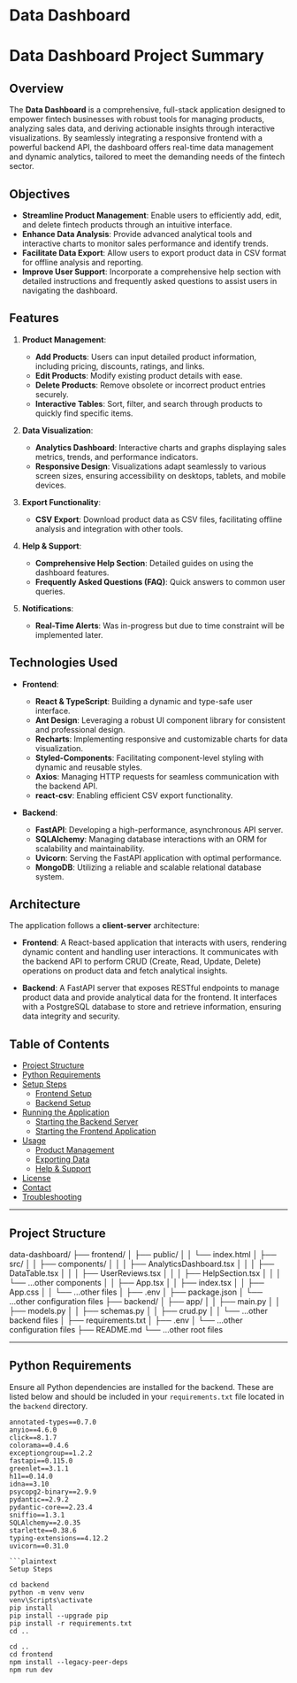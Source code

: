 # Data Dashboard

# Data Dashboard Project Summary

## Overview

The **Data Dashboard** is a comprehensive, full-stack application designed to empower fintech businesses with robust tools for managing products, analyzing sales data, and deriving actionable insights through interactive visualizations. By seamlessly integrating a responsive frontend with a powerful backend API, the dashboard offers real-time data management and dynamic analytics, tailored to meet the demanding needs of the fintech sector.

## Objectives

- **Streamline Product Management**: Enable users to efficiently add, edit, and delete fintech products through an intuitive interface.
- **Enhance Data Analysis**: Provide advanced analytical tools and interactive charts to monitor sales performance and identify trends.
- **Facilitate Data Export**: Allow users to export product data in CSV format for offline analysis and reporting.
- **Improve User Support**: Incorporate a comprehensive help section with detailed instructions and frequently asked questions to assist users in navigating the dashboard.

## Features

1. **Product Management**:
   - **Add Products**: Users can input detailed product information, including pricing, discounts, ratings, and links.
   - **Edit Products**: Modify existing product details with ease.
   - **Delete Products**: Remove obsolete or incorrect product entries securely.
   - **Interactive Tables**: Sort, filter, and search through products to quickly find specific items.

2. **Data Visualization**:
   - **Analytics Dashboard**: Interactive charts and graphs displaying sales metrics, trends, and performance indicators.
   - **Responsive Design**: Visualizations adapt seamlessly to various screen sizes, ensuring accessibility on desktops, tablets, and mobile devices.

3. **Export Functionality**:
   - **CSV Export**: Download product data as CSV files, facilitating offline analysis and integration with other tools.

4. **Help & Support**:
   - **Comprehensive Help Section**: Detailed guides on using the dashboard features.
   - **Frequently Asked Questions (FAQ)**: Quick answers to common user queries.

5. **Notifications**:
   - **Real-Time Alerts**: Was in-progress but due to time constraint will be implemented later.
## Technologies Used

- **Frontend**:
  - **React & TypeScript**: Building a dynamic and type-safe user interface.
  - **Ant Design**: Leveraging a robust UI component library for consistent and professional design.
  - **Recharts**: Implementing responsive and customizable charts for data visualization.
  - **Styled-Components**: Facilitating component-level styling with dynamic and reusable styles.
  - **Axios**: Managing HTTP requests for seamless communication with the backend API.
  - **react-csv**: Enabling efficient CSV export functionality.

- **Backend**:
  - **FastAPI**: Developing a high-performance, asynchronous API server.
  - **SQLAlchemy**: Managing database interactions with an ORM for scalability and maintainability.
  - **Uvicorn**: Serving the FastAPI application with optimal performance.
  - **MongoDB**: Utilizing a reliable and scalable relational database system.

## Architecture

The application follows a **client-server** architecture:

- **Frontend**: A React-based application that interacts with users, rendering dynamic content and handling user interactions. It communicates with the backend API to perform CRUD (Create, Read, Update, Delete) operations on product data and fetch analytical insights.

- **Backend**: A FastAPI server that exposes RESTful endpoints to manage product data and provide analytical data for the frontend. It interfaces with a PostgreSQL database to store and retrieve information, ensuring data integrity and security.


## Table of Contents

- [Project Structure](#project-structure)
- [Python Requirements](#python-requirements)
- [Setup Steps](#setup-steps)
  - [Frontend Setup](#frontend-setup)
  - [Backend Setup](#backend-setup)
- [Running the Application](#running-the-application)
  - [Starting the Backend Server](#starting-the-backend-server)
  - [Starting the Frontend Application](#starting-the-frontend-application)
- [Usage](#usage)
  - [Product Management](#product-management)
  - [Exporting Data](#exporting-data)
  - [Help & Support](#help--support)
- [License](#license)
- [Contact](#contact)
- [Troubleshooting](#troubleshooting)

---

## Project Structure

data-dashboard/
├── frontend/
│   ├── public/
│   │   └── index.html
│   ├── src/
│   │   ├── components/
│   │   │   ├── AnalyticsDashboard.tsx
│   │   │   ├── DataTable.tsx
│   │   │   ├── UserReviews.tsx
│   │   │   ├── HelpSection.tsx
│   │   │   └── ...other components
│   │   ├── App.tsx
│   │   ├── index.tsx
│   │   ├── App.css
│   │   └── ...other files
│   ├── .env
│   ├── package.json
│   └── ...other configuration files
├── backend/
│   ├── app/
│   │   ├── main.py
│   │   ├── models.py
│   │   ├── schemas.py
│   │   ├── crud.py
│   │   └── ...other backend files
│   ├── requirements.txt
│   ├── .env
│   └── ...other configuration files
├── README.md
└── ...other root files

---

## Python Requirements

Ensure all Python dependencies are installed for the backend. These are listed below and should be included in your `requirements.txt` file located in the `backend` directory.

```plaintext
annotated-types==0.7.0
anyio==4.6.0
click==8.1.7
colorama==0.4.6
exceptiongroup==1.2.2
fastapi==0.115.0
greenlet==3.1.1
h11==0.14.0
idna==3.10
psycopg2-binary==2.9.9
pydantic==2.9.2
pydantic-core==2.23.4
sniffio==1.3.1
SQLAlchemy==2.0.35
starlette==0.38.6
typing-extensions==4.12.2
uvicorn==0.31.0

```plaintext
Setup Steps

cd backend
python -m venv venv
venv\Scripts\activate
pip install
pip install --upgrade pip
pip install -r requirements.txt
cd ..

cd ..
cd frontend
npm install --legacy-peer-deps
npm run dev